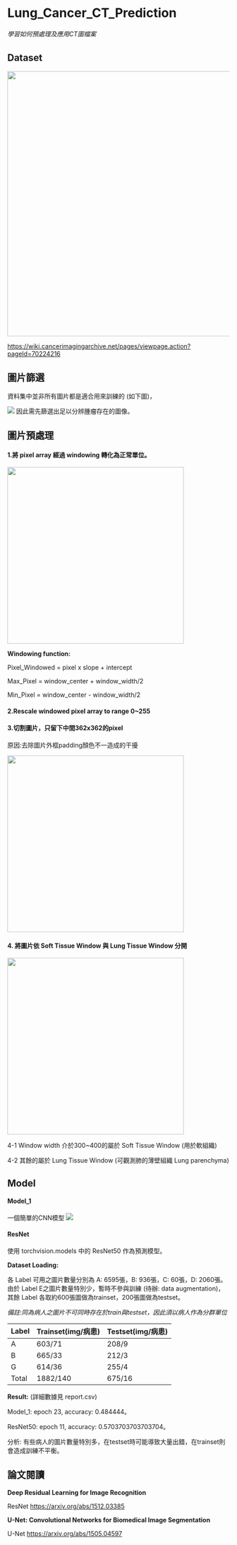 # Lung_Cancer_CT_Prediction
###### 學習如何預處理及應用CT圖檔案

## Dataset
<img src="https://i.imgur.com/DMpxWjj.png" width="600px">

https://wiki.cancerimagingarchive.net/pages/viewpage.action?pageId=70224216

## 圖片篩選

資料集中並非所有圖片都是適合用來訓練的 (如下圖)，

![](https://i.imgur.com/1vUbk32.png)
因此需先篩選出足以分辨腫瘤存在的圖像。

## 圖片預處理

#### 1.將 pixel array 經過 windowing 轉化為正常單位。
<img src="https://i.imgur.com/YSP0SHg.png" width="400px">

**Windowing function:** 

Pixel_Windowed = pixel x slope + intercept

Max_Pixel = window_center + window_width/2

Min_Pixel = window_center - window_width/2

#### 2.Rescale windowed pixel array to range 0~255
#### 3.切割圖片，只留下中間362x362的pixel
原因:去除圖片外框padding顏色不一造成的干擾

<img src="https://i.imgur.com/PNE9qCL.png" width="400px">


#### 4. 將圖片依 Soft Tissue Window 與 Lung Tissue Window 分開

<img src="https://i.imgur.com/nItlDxX.png" width="400px">

4-1 Window width 介於300~400的屬於 Soft Tissue Window (用於軟組織)

4-2 其餘的屬於 Lung Tissue Window  (可觀測肺的薄壁組織 Lung parenchyma)


## Model
#### Model_1 

一個簡單的CNN模型
![](https://i.imgur.com/R4VHVlI.png)
#### ResNet

使用 torchvision.models 中的 ResNet50 作為預測模型。

**Dataset Loading:**

各 Label 可用之圖片數量分別為 A: 6595張，B: 936張，C: 60張，D: 2060張。
由於 Label E之圖片數量特別少，暫時不參與訓練 (待辦: data augmentation)，
其餘 Label 各取約600張圖做為trainset，200張圖做為testset。

*備註:同為病人之圖片不可同時存在於train與testset，因此須以病人作為分群單位*

| Label | Trainset(img/病患) | Testset(img/病患) |
| ----- | -------- | ------- |
| A     | 603/71     | 208/9    |
| B     | 665/33     | 212/3      |
| G     | 614/36     | 255/4     |
| Total     | 1882/140     | 675/16     |

**Result:** (詳細數據見 report.csv)

Model_1: epoch 23, accuracy: 0.484444。

ResNet50: epoch 11, accuracy: 0.5703703703703704。

分析: 有些病人的圖片數量特別多，在testset時可能導致大量出錯，在trainset則會造成訓練不平衡。



## 論文閱讀

**Deep Residual Learning for Image Recognition**

ResNet https://arxiv.org/abs/1512.03385

**U-Net: Convolutional Networks for Biomedical Image Segmentation**

U-Net https://arxiv.org/abs/1505.04597


